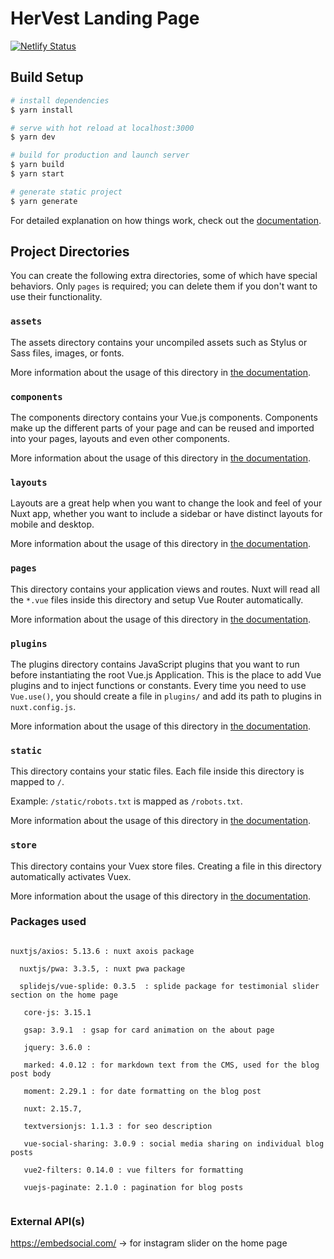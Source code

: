 # HerVest Landing Page

[![Netlify Status](https://api.netlify.com/api/v1/badges/3aaf6eb5-b4ab-4d6c-a060-2ac6eaf849c9/deploy-status)](https://app.netlify.com/sites/hervestfe/deploys)

## Build Setup

```bash
# install dependencies
$ yarn install

# serve with hot reload at localhost:3000
$ yarn dev

# build for production and launch server
$ yarn build
$ yarn start

# generate static project
$ yarn generate
```

For detailed explanation on how things work, check out the [documentation](https://nuxtjs.org).

## Project Directories

You can create the following extra directories, some of which have special behaviors. Only `pages` is required; you can delete them if you don't want to use their functionality.

### `assets`

The assets directory contains your uncompiled assets such as Stylus or Sass files, images, or fonts.

More information about the usage of this directory in [the documentation](https://nuxtjs.org/docs/2.x/directory-structure/assets).

### `components`

The components directory contains your Vue.js components. Components make up the different parts of your page and can be reused and imported into your pages, layouts and even other components.

More information about the usage of this directory in [the documentation](https://nuxtjs.org/docs/2.x/directory-structure/components).

### `layouts`

Layouts are a great help when you want to change the look and feel of your Nuxt app, whether you want to include a sidebar or have distinct layouts for mobile and desktop.

More information about the usage of this directory in [the documentation](https://nuxtjs.org/docs/2.x/directory-structure/layouts).


### `pages`

This directory contains your application views and routes. Nuxt will read all the `*.vue` files inside this directory and setup Vue Router automatically.

More information about the usage of this directory in [the documentation](https://nuxtjs.org/docs/2.x/get-started/routing).

### `plugins`

The plugins directory contains JavaScript plugins that you want to run before instantiating the root Vue.js Application. This is the place to add Vue plugins and to inject functions or constants. Every time you need to use `Vue.use()`, you should create a file in `plugins/` and add its path to plugins in `nuxt.config.js`.

More information about the usage of this directory in [the documentation](https://nuxtjs.org/docs/2.x/directory-structure/plugins).

### `static`

This directory contains your static files. Each file inside this directory is mapped to `/`.

Example: `/static/robots.txt` is mapped as `/robots.txt`.

More information about the usage of this directory in [the documentation](https://nuxtjs.org/docs/2.x/directory-structure/static).

### `store`

This directory contains your Vuex store files. Creating a file in this directory automatically activates Vuex.

More information about the usage of this directory in [the documentation](https://nuxtjs.org/docs/2.x/directory-structure/store).




### Packages used 

```

nuxtjs/axios: 5.13.6 : nuxt axois package 

  nuxtjs/pwa: 3.3.5, : nuxt pwa package

  splidejs/vue-splide: 0.3.5  : splide package for testimonial slider section on the home page

   core-js: 3.15.1

   gsap: 3.9.1  : gsap for card animation on the about page

   jquery: 3.6.0 : 

   marked: 4.0.12 : for markdown text from the CMS, used for the blog post body

   moment: 2.29.1 : for date formatting on the blog post

   nuxt: 2.15.7,

   textversionjs: 1.1.3 : for seo description 

   vue-social-sharing: 3.0.9 : social media sharing on individual blog posts

   vue2-filters: 0.14.0 : vue filters for formatting

   vuejs-paginate: 2.1.0 : pagination for blog posts


```


### External API(s) 


https://embedsocial.com/ -> for instagram slider on the home page



